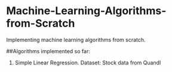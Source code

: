 # Machine-Learning-Algorithms-from-Scratch
Implementing machine learning algorithms from scratch.

##Algorithms implemented so far:

1. Simple Linear Regression. Dataset: Stock data from Quandl
